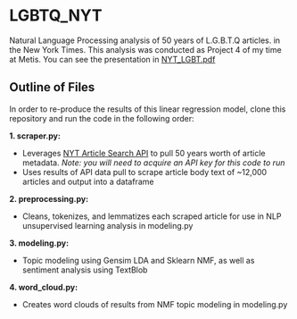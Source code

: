 # LGBTQ_NYT
Natural Language Processing analysis of 50 years of L.G.B.T.Q articles. in the New York Times.
This analysis was conducted as Project 4 of my time at Metis. You can see the presentation in [NYT_LGBT.pdf](https://github.com/markafunke/rookiewr-regression/blob/master/preprocessing.py/)

## Outline of Files

In order to re-produce the results of this linear regression model, clone this repository and run the code in the following order:

**1. scraper.py:** 

  - Leverages [NYT Article Search API](https://developer.nytimes.com/docs/articlesearch-product/1/overview) to pull 50 years worth of article metadata.
  *Note: you will need to acquire an API key for this code to run*
  - Uses results of API data pull to scrape article body text of ~12,000 articles and output into a dataframe

**2. preprocessing.py:** 

  - Cleans, tokenizes, and lemmatizes each scraped article for use in NLP unsupervised learning analysis in modeling.py

**3. modeling.py:** 

  - Topic modeling using Gensim LDA and Sklearn NMF, as well as sentiment analysis using TextBlob

**4. word_cloud.py:** 

  - Creates word clouds of results from NMF topic modeling in modeling.py
 
